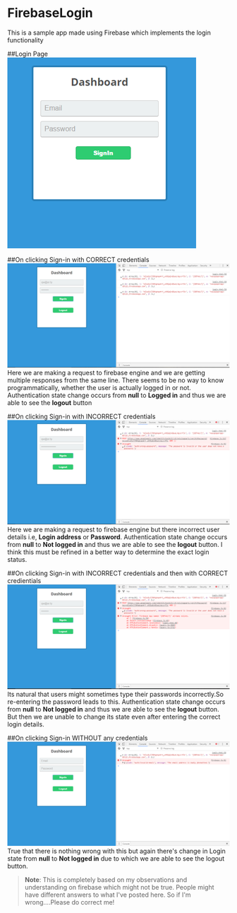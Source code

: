 # FirebaseLogin
This is a sample app made using Firebase which implements the login functionality

##Login Page
![](https://github.com/yvsssantosh/FirebaseLogin/blob/master/images/login_page.PNG)

##On clicking Sign-in with CORRECT credentials
![](https://github.com/yvsssantosh/FirebaseLogin/blob/master/images/login_with_correct_credentials.PNG)
	Here we are making a request to firebase engine and we are getting multiple responses from the same line.
	There seems to be no way to know programmatically, whether the user is actually logged in or not.
	Authentication state change occurs from **null** to **Logged in** and thus we are able to see the **logout** button

##On clicking Sign-in with INCORRECT credentials
![](https://github.com/yvsssantosh/FirebaseLogin/blob/master/images/login_with_incorrect_credentials.PNG)
	Here we are making a request to firebase engine but there incorrect user details i.e, **Login address** or **Password**.
	Authentication state change occurs from **null** to **Not logged in** and thus we are able to see the **logout** button.
	I think this must be refined in a better way to determine the exact login status.
	
##On clicking Sign-in with INCORRECT credentials and then with CORRECT credientials
![](https://github.com/yvsssantosh/FirebaseLogin/blob/master/images/login_with_incorrect_&_then_correct_credentials.PNG)
	Its natural that users might sometimes type their passwords incorrectly.So re-entering the password leads to this.
	Authentication state change occurs from **null** to **Not logged in** and thus we are able to see the **logout** button.
	But then we are unable to change its state even after entering the correct login details.
	
##On clicking Sign-in WITHOUT any credentials
![](https://github.com/yvsssantosh/FirebaseLogin/blob/master/images/login_with_no_credentials.PNG)
	True that there is nothing wrong with this but again there's change in Login state from **null** to **Not logged in** due to which we are able to see the logout button.
	
	

> **Note**: This is completely based on my observations and understanding on firebase which might not be true. People might have different answers to what I've posted here. So if I'm wrong....Please do correct me!
